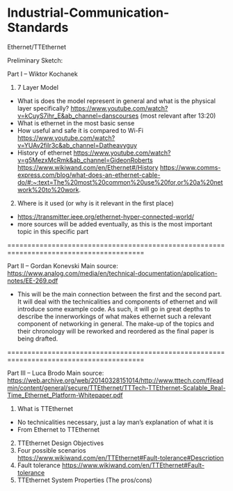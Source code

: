 # Industrial-Communication-Standards
Ethernet/TTEthernet


Preliminary Sketch:

Part I – Wiktor Kochanek
1.	7 Layer Model
-	What is does the model represent in general and what is the physical layer specifically? https://www.youtube.com/watch?v=kCuyS7ihr_E&ab_channel=danscourses (most relevant after 13:20)
-	What is ethernet in the most basic sense
-	How useful and safe it is compared to Wi-Fi https://www.youtube.com/watch?v=YUAv2fiIr3c&ab_channel=Datheavyguy 
-	History of ethernet https://www.youtube.com/watch?v=g5MezxMcRmk&ab_channel=GideonRoberts
https://www.wikiwand.com/en/Ethernet#/History 
https://www.comms-express.com/blog/what-does-an-ethernet-cable-do/#:~:text=The%20most%20common%20use%20for,or%20a%20network%20to%20work. 
2.	Where is it used (or why is it relevant in the first place)
-	https://transmitter.ieee.org/ethernet-hyper-connected-world/ 
-	more sources will be added eventually, as this is the most important topic in this specific part

========================================================================================

Part II – Gordan Konevski
Main source: 
https://www.analog.com/media/en/technical-documentation/application-notes/EE-269.pdf 
-	This will be the main connection between the first and the second part. It will deal with the technicalities and components of ethernet and will introduce some example code. As such, it will go in great depths to describe the innerworkings of what makes ethernet such a relevant component of networking in general. The make-up of the topics and their chronology will be reworked and reordered as the final paper is being drafted.

========================================================================================

Part III – Luca Brodo
Main source: https://web.archive.org/web/20140328151014/http://www.tttech.com/fileadmin/content/general/secure/TTEthernet/TTTech-TTEthernet-Scalable_Real-Time_Ethernet_Platform-Whitepaper.pdf

1.	What is TTEthernet
-	No technicalities necessary, just a lay man’s explanation of what it is
-	From Ethernet to TTEthernet
2.	TTEthernet Design Objectives
3.	Four possible scenarios
https://www.wikiwand.com/en/TTEthernet#Fault-tolerance#Description 
4.	Fault tolerance
 	https://www.wikiwand.com/en/TTEthernet#Fault-tolerance 
5.	TTEthernet System Properties (The pros/cons)

